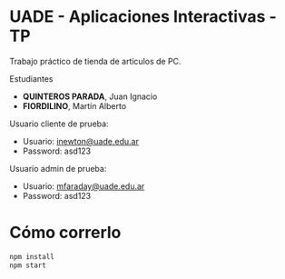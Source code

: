 # UADE - Aplicaciones Interactivas - TP

Trabajo práctico de tienda de artículos de PC.

Estudiantes

* **QUINTEROS PARADA**, Juan Ignacio
* **FIORDILINO**, Martín Alberto

Usuario cliente de prueba:

* Usuario: inewton@uade.edu.ar
* Password: asd123

Usuario admin de prueba:

* Usuario: mfaraday@uade.edu.ar
* Password: asd123

# Cómo correrlo

```sh
npm install
npm start
```
